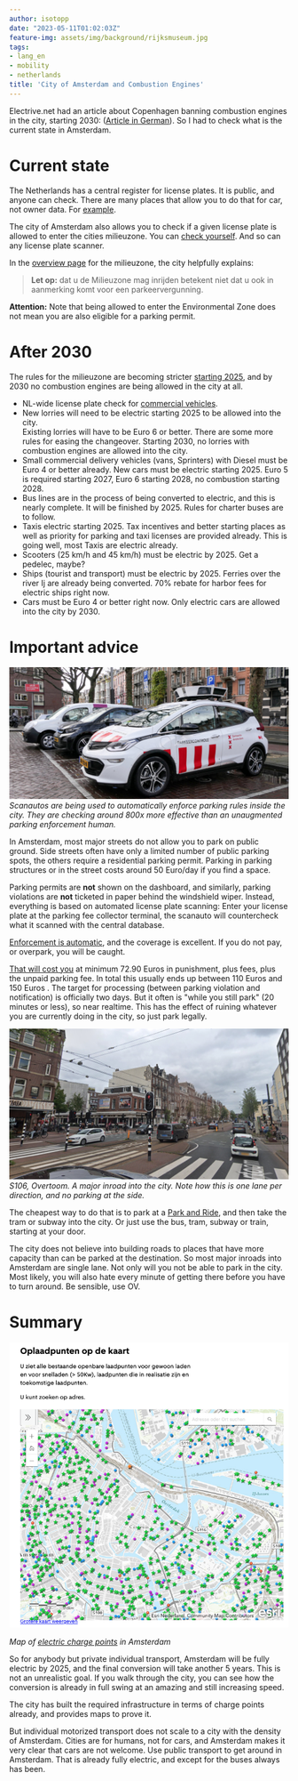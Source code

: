 ```yaml
---
author: isotopp
date: "2023-05-11T01:02:03Z"
feature-img: assets/img/background/rijksmuseum.jpg
tags:
- lang_en
- mobility
- netherlands
title: 'City of Amsterdam and Combustion Engines'
---
```


Electrive.net had an article about Copenhagen banning combustion engines in the city, starting 2030:
([Article in German](https://www.electrive.net/2023/05/08/kopenhagen-will-verbrenner-autos-ab-2030-aussperren/)).
So I had to check what is the current state in Amsterdam.

# Current state

The Netherlands has a central register for license plates.
It is public, and anyone can check.
There are many places that allow you to do that for car, not owner data.
For [example](https://www.autoweek.nl/kentekencheck/P-664-rg/).

The city of Amsterdam also allows you to check if a given license plate is allowed to enter the cities milieuzone.
You can [check yourself](https://ontheffingen.amsterdam.nl/publiek/).
And so can any license plate scanner.

In the [overview page](https://www.amsterdam.nl/verkeer-vervoer/milieuzone-amsterdam/) for the milieuzone,
the city helpfully explains:

> **Let op:** dat u de Milieuzone mag inrijden betekent niet dat u ook in aanmerking komt voor een parkeervergunning. 

**Attention:** Note that being allowed to enter the Environmental Zone does not mean you are also eligible for a parking permit.

# After 2030

The rules for the milieuzone are becoming stricter [starting 2025](https://www.amsterdam.nl/verkeer-vervoer/milieuzone-amsterdam/aanscherping-milieuzones/),
and by 2030 no combustion engines are being allowed in the city at all.

- NL-wide license plate check for [commercial vehicles](https://www.opwegnaarzes.nl/).
- New lorries will need to be electric starting 2025 to be allowed into the city.  
  Existing lorries will have to be Euro 6 or better. There are some more rules for easing the changeover.
  Starting 2030, no lorries with combustion engines are allowed into the city.
- Small commercial delivery vehicles (vans, Sprinters) with Diesel must be Euro 4 or better already.
  New cars must be electric starting 2025. Euro 5 is required starting 2027, Euro 6 starting 2028, 
  no combustion starting 2028.
- Bus lines are in the process of being converted to electric, and this is nearly complete.
  It will be finished by 2025.
  Rules for charter buses are to follow.
- Taxis electric starting 2025.
  Tax incentives and better starting places as well as priority for parking and taxi licenses are provided already.
  This is going well, most Taxis are electric already.
- Scooters (25 km/h and 45 km/h) must be electric by 2025.
  Get a pedelec, maybe?
- Ships (tourist and transport) must be electric by 2025. 
  Ferries over the river Ij are already being converted.
  70% rebate for harbor fees for electric ships right now. 
- Cars must be Euro 4 or better right now.
  Only electric cars are allowed into the city by 2030.

# Important advice

![](/uploads/2023/05/scanauto.jpg)
*Scanautos are being used to automatically enforce parking rules inside the city.
They are checking around 800x more effective than an unaugmented parking enforcement human.*

In Amsterdam, most major streets do not allow you to park on public ground.
Side streets often have only a limited number of public parking spots,
the others require a residential parking permit.
Parking in parking structures or in the street costs around 50 Euro/day if you find a space.

Parking permits are **not** shown on the dashboard, and similarly, parking violations are **not** ticketed in paper behind the windshield wiper.
Instead, everything is based on automated license plate scanning:
Enter your license plate at the parking fee collector terminal,
the scanauto will countercheck what it scanned with the central database.

[Enforcement is automatic](https://algoritmeregister.amsterdam.nl/parkeercontrole/), and the coverage is excellent.
If you do not pay, or overpark, you will be caught.

[That will cost you](https://www.amsterdam.nl/parkeren/parkeerbon/) at minimum 72.90 Euros in punishment,
plus fees, plus the unpaid parking fee. 
In total this usually ends up between 110 Euros and 150 Euros 
.
The target for processing (between parking violation and notification) is officially two days. 
But it often is "while you still park" (20 minutes or less),
so near realtime.
This has the effect of ruining whatever you are currently doing in the city, so just park legally.

![](/uploads/2023/05/overtoom.png)
*S106, Overtoom. A major inroad into the city. Note how this is one lane per direction, and no parking at the side.*

The cheapest way to do that is to park at a [Park and Ride](https://www.amsterdam.nl/en/parking/park-ride/),
and then take the tram or subway into the city.
Or just use the bus, tram, subway or train, starting at your door.

The city does not believe into building roads to places that have more capacity than can be parked at the destination.
So most major inroads into Amsterdam are single lane.
Not only will you not be able to park in the city.
Most likely, you will also hate every minute of getting there before you have to turn around.
Be sensible, use OV.

# Summary

![](/uploads/2023/05/electric-charge-points.png)

*Map of [electric charge points](https://www.amsterdam.nl/parkeren/elektrische-oplaadpunten-amsterdam/) in Amsterdam*

So for anybody but private individual transport, Amsterdam will be fully electric by 2025,
and the final conversion will take another 5 years.
This is not an unrealistic goal.
If you walk through the city, you can see how the conversion is already in full swing at an amazing and still increasing speed.

The city has built the required infrastructure in terms of charge points already, 
and provides maps to prove it.

But individual motorized transport does not scale to a city with the density of Amsterdam.
Cities are for humans, not for cars, and Amsterdam makes it very clear that cars are not welcome.
Use public transport to get around in Amsterdam.
That is already fully electric, and except for the buses always has been.
